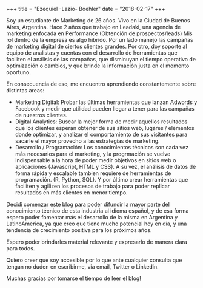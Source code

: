 +++
title = "Ezequiel -Lazio- Boehler"
date = "2018-02-17"
+++

Soy un estudiante de Marketing de 26 años. Vivo en la Ciudad de Buenos Aires, Argentina.
Hace 2 años que trabajo en Leadaki, una agencia de marketing enfocada en Performance (Obtención de prospectos/leads)
Mis rol dentro de la empresa es algo hibrido.
Por un lado manejo las campañas de marketing digital de ciertos clientes grandes.
Por otro, doy soporte al equipo de analistas y cuentas con el desarrollo de herramientas que faciliten el análisis de las campañas, que disminuyan el tiempo operativo de optimización o cambios, y que brinde la información justa en el momento oportuno. 

En consecuencia de eso, me encuentro aprendiendo constantemente sobre distintas areas:
* Marketing Digital: Probar las últimas herramientas que lanzan Adwords y Facebook y medir que utilidad pueden llegar a tener para las campañas de nuestros clientes.
* Digital Analytics: Buscar la mejor forma de medir aquellos resultados que los clientes esperan obtener de sus sitios web, lugares / elementos donde optimizar, y analizar el comportamiento de sus visitantes para sacarle el mayor provecho a las estrategias de marketing.
* Desarrollo / Programación: Los conocimientos técnicos son cada vez más necesarios para el marketing, y la progrmación se vuelve indispensable a la hora de poder medir objetivos en sitios web o aplicaciones (Javascript, HTML y CSS). A su vez, el análisis de datos de forma rápida y escalable tambien requiere de herramientas de programación. (R, Python, SQL). Y por último crear herramientas que faciliten y agilizen los procesos de trabajo para poder replicar resultados en más clientes en menor tiempo.

Decidí comenzar este blog para poder difundir la mayor parte del conocimiento técnico de esta industria al idioma español, y de esa forma espero poder fomentar más el desarrollo de la misma en Argentina y LatinoAmerica, ya que creo que tiene mucho potencial hoy en día, y una tendencia de crecimiento positiva para los próximos años. 

Espero poder brindarles material relevante y expresarlo de manera clara para todos.

Quiero creer que soy accesible por lo que ante cualquier consulta que tengan no duden en escribirme, via email, Twitter o Linkedin.

Muchas gracias por tomarse el tiempo de leer el blog!
